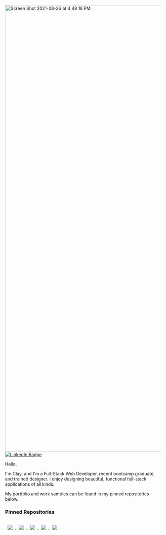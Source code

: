  <img width="1440" alt="Screen Shot 2021-08-26 at 4 48 18 PM" src="https://user-images.githubusercontent.com/80665978/131040696-3a22643d-4d78-489e-ba69-5619e848aaf2.png">

<a href="https://www.linkedin.com/in/clayholland">
<img src="https://camo.githubusercontent.com/5b6f22d22d8701b7cf49ef2526af05b5a17695683a8ced9efda2439591cd0cdf/68747470733a2f2f696d672e736869656c64732e696f2f62616467652f4c696e6b6564496e2d50726f66696c652d696e666f726d6174696f6e616c3f7374796c653d666c6174266c6f676f3d6c696e6b6564696e266c6f676f436f6c6f723d776869746526636f6c6f723d304437364138" alt="LinkedIn Badge" data-canonical-src="https://img.shields.io/badge/LinkedIn-Profile-informational?style=flat&amp;logo=linkedin&amp;logoColor=white&amp;color=0D76A8" style="max-width:100%;">
</a>

Hello,

I'm Clay, and I'm a Full-Stack Web Developer, recent bootcamp graduate, and trained designer. I enjoy designing beautiful, functional full-stack applications of all kinds.

My portfolio and work samples can be found in my pinned repositories below.

### Pinned Repositories

<a href="https://github.com/Claholla/Food-Finders">
  <img align="center" style="margin:1rem 0.5rem" src="https://github-readme-stats.vercel.app/api/pin/?username=claholla&repo=Food-Finders&title_color=ffffff&text_color=c9cacc&icon_color=4AB197&bg_color=1A2B34" />
</a>

<a href="https://github.com/Claholla/Project_2_Purity_Ring">
  <img align="center" style="margin:0.5rem" src="https://github-readme-stats.vercel.app/api/pin/?username=claholla&repo=Project_2_Purity_Ring&title_color=ffffff&text_color=c9cacc&icon_color=4AB197&bg_color=1A2B34" />
</a>

<a href="https://github.com/Claholla/portfolio">
  <img align="center" style="margin:0.5rem" src="https://github-readme-stats.vercel.app/api/pin/?username=claholla&repo=portfolio&title_color=ffffff&text_color=c9cacc&icon_color=4AB197&bg_color=1A2B34" />
</a>

<a href="https://github.com/Claholla/work-day-scheduler">
  <img align="center" style="margin:0.5rem" src="https://github-readme-stats.vercel.app/api/pin/?username=claholla&repo=work-day-scheduler&title_color=ffffff&text_color=c9cacc&icon_color=4AB197&bg_color=1A2B34" />
</a>

<a href="https://github.com/Claholla/weather-dashboard">
  <img align="center" style="margin:0.5rem" src="https://github-readme-stats.vercel.app/api/pin/?username=claholla&repo=weather-dashboard&title_color=ffffff&text_color=c9cacc&icon_color=4AB197&bg_color=1A2B34" />
</a>

<br>
<br>

